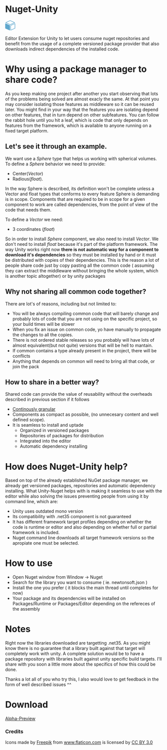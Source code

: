 # Nuget-Unity
![img](https://raw.githubusercontent.com/Alquimiaware/Nuget-Unity/master/Nuget-Unity32.png)

Editor Extension for Unity to let users consume nuget repositories and benefit from the usage of a complete versioned package provider that also downloads indirect dependencies of the installed code.

# Why using a package manager to share code?
As you keep making one project after another you start observing that lots of the problems being solved are almost exacly the same. 
At that point you may consider isolating those features as middleware so it can be reused later.
You might find in your way that the features you are isolating depend on other features, that in turn depend on other subfeatures. 
You can follow the rabbit hole until you hit a leaf, which is code that only depends on features from the framework, which is available to anyone running on a fixed target platform. 

## Let's see it through an example.
We want use a *Sphere* type that helps us working with spherical volumes.
To define a *Sphere* behavior we need to provide:
- Center(*Vector*) 
- Radious(*float*).

In the way Sphere is described, its definition won't be complete unless a Vector and float types that conforms to every feature Sphere is demanding is in scope.
Components that are required to be in scope for a given component to work are called dependencies, from the point of view of the code that needs them.

To define a *Vector* we need:
- 3 coordinates (*float*)

So in order to install *Sphere* component, we also need to install *Vector*. We don't need to install *float* because it's part of the platform framework. The way Unity works right now **there is not automatic way for a component to download it's dependencies** so they must be installed by hand or it must be distributed with copies of their dependencies. This is the reason a lot of people share code just by copy pasting all the common code ( assuming they can extract the middleware without bringing the whole system, which is another topic altogether) or by unity packages

## Why not sharing all common code together?
There are lot's of reasons, including but not limited to:
- You will be always compiling common code that will barely change and probably lots of code that you are not using on the specific project, so your build times will be slower
- When you fix an issue on common code, yo have manually to propagate the changes to all the copies.
- There is not ordered stable releases so you probably will have lots of almost equivalent(but not quite) versions that will be hell to mantain.
- If common contains a type already present in the project, there will be conflicts
- Anything that depends on common will need to bring all that code, or join the pack

## How to share in a better way?
Shared code can provide the value of reusability without the overheads described in previous section if it follows  
- [Continously granular](https://mollyrocket.com/casey/stream_0020.html)
- Components as compact as possible, (no unnecesary content and well defined scope).
- It is seamless to install and uptade
  - Organized in versioned packages
  - Repositories of packages for distribution
  - Integrated into the editor
  - Automatic dependency installing

# How does Nuget-Unity help?
Based on top of the already established NuGet package manager, we already get versioned packages, repositories and automatic dependency installing. What Unity-Nuget helps with is making it seamless to use with the editor while also solving the issues preventing people from using it by command line, which are:
- Unity uses outdated mono version
- Its compatibility with .net35 component is not guaranteed 
- It has different framework target profiles depending on whether the code is runtime or editor and also depending on whether full or partial framework is included.
- Nuget command line downloads all target framework versions so the apropiate one must be selected. 

# How to use
- Open Nuget window from Window -> Nuget
- Search for the library you want to consume ( ie. newtonsoft.json )
- Install the one you prefer ( it blocks the main thread until completes for now)
- Your package and its dependencies will be installed on Packages/Runtime or Packages/Editor depending on the refereces of the assembly

# Notes
Right now the libraries downloaded are targetting .net35. As you might know there is no guarantee that a library built against that target will completely work with unity. 
A complete solution would be to have a package repository with libraries built against unity specific build targets. I'll share with you soon a little more about the specifics of how this could be done.

Thanks a lot all of you who try this, I also would love to get feedback in the form of well described issues ^^

# Download 
[Alpha-Preview](https://github.com/Alquimiaware/Nuget-Unity/raw/master/NuGetUnity.unitypackage)

### Credits
<div>Icons made by <a href="http://www.freepik.com" title="Freepik">Freepik</a> from <a href="http://www.flaticon.com" title="Flaticon">www.flaticon.com</a>             is licensed by <a href="http://creativecommons.org/licenses/by/3.0/" title="Creative Commons BY 3.0">CC BY 3.0</a></div>
